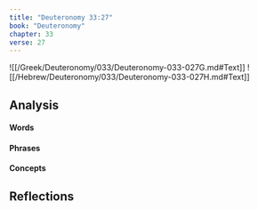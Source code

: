 ```yaml
---
title: "Deuteronomy 33:27"
book: "Deuteronomy"
chapter: 33
verse: 27
---
```

![[/Greek/Deuteronomy/033/Deuteronomy-033-027G.md#Text]]
![[/Hebrew/Deuteronomy/033/Deuteronomy-033-027H.md#Text]]

## Analysis

#### Words

#### Phrases

#### Concepts

## Reflections
